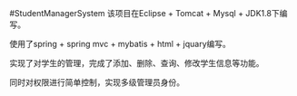 #StudentManagerSystem
该项目在Eclipse + Tomcat + Mysql + JDK1.8下编写。

使用了spring + spring mvc + mybatis + html + jquary编写。 

实现了对学生的管理，完成了添加、删除、查询、修改学生信息等功能。

同时对权限进行简单控制，实现多级管理员身份。

